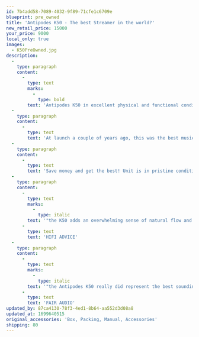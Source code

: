 ```yaml
---
id: 7b4add58-7089-4032-9f89-71cfe1c6709e
blueprint: pre_owned
title: 'Antipodes K50 - The best Streamer in the world?'
new_retail_price: 15000
your_price: 9000
local_only: true
images:
  - K50PreOwned.jpg
description:
  -
    type: paragraph
    content:
      -
        type: text
        marks:
          -
            type: bold
        text: 'Antipodes K50 in excellent physical and functional condition with original box, packing and accessories. Retail when purchased was $15,000.00 - new retail for the Kala version is $19,000.00.'
  -
    type: paragraph
    content:
      -
        type: text
        text: 'At launch a couple of years ago, this was the best music streamer available, by far. And it is now eligible for a full-upgrade to the very latest specification, which also resets the two-year warranty (see Antipodes.audio for details).'
  -
    type: paragraph
    content:
      -
        type: text
        text: 'Save money and get the best! Unit is in pristine condition and comes in original box with all original accessories.'
  -
    type: paragraph
    content:
      -
        type: text
        marks:
          -
            type: italic
        text: '"the K50 adds an overwhelming sense of natural flow and deep soundstaging, making other server/streamer sources sound flat and relatively technical in comparison" — '
      -
        type: text
        text: 'HIFI ADVICE'
  -
    type: paragraph
    content:
      -
        type: text
        marks:
          -
            type: italic
        text: '"the Antipodes K50 really did represent the best sounding music server I’ve yet hosted" — '
      -
        type: text
        text: 'FAIR AUDIO'
updated_by: 87ca4130-78f3-4ed1-8b64-aa552d3d08a8
updated_at: 1699640515
original_accessories: 'Box, Packing, Manual, Accessories'
shipping: 80
---
```


